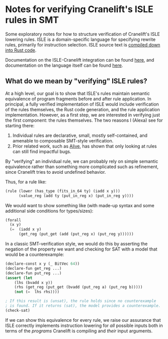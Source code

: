 # Notes for verifying Cranelift's ISLE rules in SMT

Some exploratory notes for how to structure verification of Cranelift's ISLE lowering rules.
ISLE is a domain-specific language for specifying rewrite rules, primarily for instruction selection.
ISLE source text is [compiled down into Rust
code](https://github.com/bytecodealliance/wasmtime/tree/main/cranelift/isle#implementation).

Documentation on the ISLE-Cranelift integration can be found
[here](../isle-integration.md), and documentation on the language itself can be found
[here](../isle/docs/language-reference.md).

## What do we mean by "verifying" ISLE rules?

At a high level, our goal is to show that ISLE's rules maintain semantic equivalence of program fragments before and after rule application. 
In principal, a fully verified implementation of ISLE would include verification of the rules themselves, the Rust code generation, and the rule application implementation. 
However, as a first step, we are interested in verifying just the first component: the rules themselves. The two reasons I (Alexa) see for starting there:
1. Individual rules are declarative, small, mostly self-contained, and amenable to composable SMT-style verification.
2. Prior related work, such as [Alive](https://web.ist.utl.pt/nuno.lopes/pubs/alive-pldi15.pdf), has shown that only looking at rules can still find impactful bugs.

By "verifying" an individual rule, we can probably rely on simple semantic equivalence rather than something more complicated such as refinement, since Cranelift tries to avoid undefined behavior. 

Thus, for a rule like:
```lisp
(rule (lower (has_type (fits_in_64 ty) (iadd x y)))
      (value_reg (add ty (put_in_reg x) (put_in_reg y))))
```

We would want to show something like (with made-up syntax and some additional side conditions for types/sizes):
```lisp
(forall 
  (x y)
  (=  (iadd x y)
      (get_reg (put_get (add (put_reg x) (put_reg y))))))
```

In a classic SMT-verification style, we would do this by asserting the negation of the property we want and checking for SAT with a model that would be a counterexample:
```lisp
(declare-const x y (_ BitVec 64))
(declare-fun get_reg ...)
(declare-fun put_reg ...)
(assert (let 
    (lhs (bvadd x y))
    (rhs (get_reg (put_get (bvadd (put_reg a) (put_reg b)))))
    (not (=  lhs rhs))))

; If this result is (unsat), the rule holds since no counterexample
; is found. If it returns (sat), the model provides a counterexample.
(check-sat)
```

If we can show this equivalence for every rule, we raise our assurance that ISLE correctly implements instruction lowering for _all_ possible inputs both in terms of the _programs_ Cranelift is compiling and _their_ input arguments.